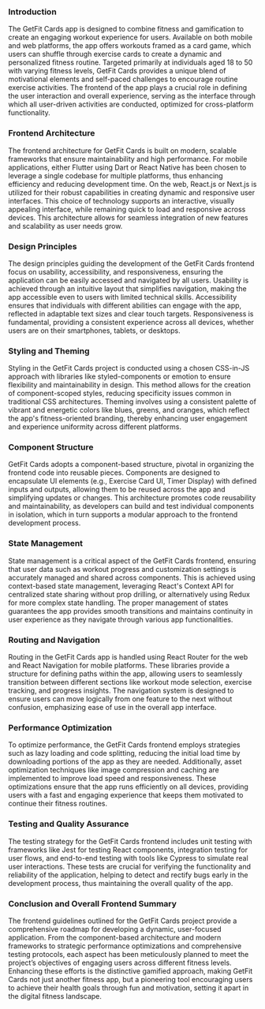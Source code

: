 ### Introduction
The GetFit Cards app is designed to combine fitness and gamification to create an engaging workout experience for users. Available on both mobile and web platforms, the app offers workouts framed as a card game, which users can shuffle through exercise cards to create a dynamic and personalized fitness routine. Targeted primarily at individuals aged 18 to 50 with varying fitness levels, GetFit Cards provides a unique blend of motivational elements and self-paced challenges to encourage routine exercise activities. The frontend of the app plays a crucial role in defining the user interaction and overall experience, serving as the interface through which all user-driven activities are conducted, optimized for cross-platform functionality.

### Frontend Architecture
The frontend architecture for GetFit Cards is built on modern, scalable frameworks that ensure maintainability and high performance. For mobile applications, either Flutter using Dart or React Native has been chosen to leverage a single codebase for multiple platforms, thus enhancing efficiency and reducing development time. On the web, React.js or Next.js is utilized for their robust capabilities in creating dynamic and responsive user interfaces. This choice of technology supports an interactive, visually appealing interface, while remaining quick to load and responsive across devices. This architecture allows for seamless integration of new features and scalability as user needs grow.

### Design Principles
The design principles guiding the development of the GetFit Cards frontend focus on usability, accessibility, and responsiveness, ensuring the application can be easily accessed and navigated by all users. Usability is achieved through an intuitive layout that simplifies navigation, making the app accessible even to users with limited technical skills. Accessibility ensures that individuals with different abilities can engage with the app, reflected in adaptable text sizes and clear touch targets. Responsiveness is fundamental, providing a consistent experience across all devices, whether users are on their smartphones, tablets, or desktops.

### Styling and Theming
Styling in the GetFit Cards project is conducted using a chosen CSS-in-JS approach with libraries like styled-components or emotion to ensure flexibility and maintainability in design. This method allows for the creation of component-scoped styles, reducing specificity issues common in traditional CSS architectures. Theming involves using a consistent palette of vibrant and energetic colors like blues, greens, and oranges, which reflect the app's fitness-oriented branding, thereby enhancing user engagement and experience uniformity across different platforms.

### Component Structure
GetFit Cards adopts a component-based structure, pivotal in organizing the frontend code into reusable pieces. Components are designed to encapsulate UI elements (e.g., Exercise Card UI, Timer Display) with defined inputs and outputs, allowing them to be reused across the app and simplifying updates or changes. This architecture promotes code reusability and maintainability, as developers can build and test individual components in isolation, which in turn supports a modular approach to the frontend development process.

### State Management
State management is a critical aspect of the GetFit Cards frontend, ensuring that user data such as workout progress and customization settings is accurately managed and shared across components. This is achieved using context-based state management, leveraging React's Context API for centralized state sharing without prop drilling, or alternatively using Redux for more complex state handling. The proper management of states guarantees the app provides smooth transitions and maintains continuity in user experience as they navigate through various app functionalities.

### Routing and Navigation
Routing in the GetFit Cards app is handled using React Router for the web and React Navigation for mobile platforms. These libraries provide a structure for defining paths within the app, allowing users to seamlessly transition between different sections like workout mode selection, exercise tracking, and progress insights. The navigation system is designed to ensure users can move logically from one feature to the next without confusion, emphasizing ease of use in the overall app interface.

### Performance Optimization
To optimize performance, the GetFit Cards frontend employs strategies such as lazy loading and code splitting, reducing the initial load time by downloading portions of the app as they are needed. Additionally, asset optimization techniques like image compression and caching are implemented to improve load speed and responsiveness. These optimizations ensure that the app runs efficiently on all devices, providing users with a fast and engaging experience that keeps them motivated to continue their fitness routines.

### Testing and Quality Assurance
The testing strategy for the GetFit Cards frontend includes unit testing with frameworks like Jest for testing React components, integration testing for user flows, and end-to-end testing with tools like Cypress to simulate real user interactions. These tests are crucial for verifying the functionality and reliability of the application, helping to detect and rectify bugs early in the development process, thus maintaining the overall quality of the app.

### Conclusion and Overall Frontend Summary
The frontend guidelines outlined for the GetFit Cards project provide a comprehensive roadmap for developing a dynamic, user-focused application. From the component-based architecture and modern frameworks to strategic performance optimizations and comprehensive testing protocols, each aspect has been meticulously planned to meet the project’s objectives of engaging users across different fitness levels. Enhancing these efforts is the distinctive gamified approach, making GetFit Cards not just another fitness app, but a pioneering tool encouraging users to achieve their health goals through fun and motivation, setting it apart in the digital fitness landscape.